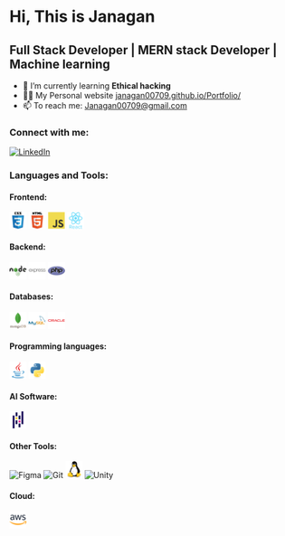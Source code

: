 # Hi, This is Janagan

## Full Stack Developer | MERN stack Developer | Machine learning

- 🌱 I’m currently learning **Ethical hacking**
- 👨‍💻 My Personal website [janagan00709.github.io/Portfolio/](https://janagan00709.github.io/Portfolio/)
- 📫 To reach me: [Janagan00709@gmail.com](mailto:Janagan00709@gmail.com)

### Connect with me:
[![LinkedIn](https://raw.githubusercontent.com/rahuldkjain/github-profile-readme-generator/master/src/images/icons/Social/linked-in-alt.svg)](https://www.linkedin.com/in/janagan-a-260076225)

### Languages and Tools:
#### Frontend:
<img src="https://raw.githubusercontent.com/devicons/devicon/master/icons/css3/css3-original-wordmark.svg" alt="CSS3" height="30">
<img src="https://raw.githubusercontent.com/devicons/devicon/master/icons/html5/html5-original-wordmark.svg" alt="HTML5" height="30">
<img src="https://raw.githubusercontent.com/devicons/devicon/master/icons/javascript/javascript-original.svg" alt="JavaScript" height="30">
<img src="https://raw.githubusercontent.com/devicons/devicon/master/icons/react/react-original-wordmark.svg" alt="React" height="30">

#### Backend:
<img src="https://raw.githubusercontent.com/devicons/devicon/master/icons/nodejs/nodejs-original-wordmark.svg" alt="Node.js" height="30">
<img src="https://raw.githubusercontent.com/devicons/devicon/master/icons/express/express-original-wordmark.svg" alt="Express.js" height="30">
<img src="https://raw.githubusercontent.com/devicons/devicon/master/icons/php/php-original.svg" alt="PHP" height="30">

#### Databases:
<img src="https://raw.githubusercontent.com/devicons/devicon/master/icons/mongodb/mongodb-original-wordmark.svg" alt="MongoDB" height="30">
<img src="https://raw.githubusercontent.com/devicons/devicon/master/icons/mysql/mysql-original-wordmark.svg" alt="MySQL" height="30">
<img src="https://raw.githubusercontent.com/devicons/devicon/master/icons/oracle/oracle-original.svg" alt="Oracle" height="30">

#### Programming languages:
<img src="https://raw.githubusercontent.com/devicons/devicon/master/icons/java/java-original.svg" alt="Java" height="30">
<img src="https://raw.githubusercontent.com/devicons/devicon/master/icons/python/python-original.svg" alt="Python" height="30">

#### AI Software:
<img src="https://raw.githubusercontent.com/devicons/devicon/2ae2a900d2f041da66e950e4d48052658d850630/icons/pandas/pandas-original.svg" alt="Pandas" height="30">

#### Other Tools:
<img src="https://www.vectorlogo.zone/logos/figma/figma-icon.svg" alt="Figma" height="30">
<img src="https://www.vectorlogo.zone/logos/git-scm/git-scm-icon.svg" alt="Git" height="30">
<img src="https://raw.githubusercontent.com/devicons/devicon/master/icons/linux/linux-original.svg" alt="Linux" height="30">
<img src="https://www.vectorlogo.zone/logos/unity3d/unity3d-icon.svg" alt="Unity" height="30">

#### Cloud:
<img src="https://raw.githubusercontent.com/devicons/devicon/master/icons/amazonwebservices/amazonwebservices-original-wordmark.svg" alt="AWS" height="30">
